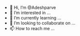 - 👋 Hi, I’m @Adeshparve
- 👀 I’m interested in ...
- 🌱 I’m currently learning ...
- 💞️ I’m looking to collaborate on ...
- 📫 How to reach me ...

<!---
Adeshparve/Adeshparve is a ✨ special ✨ repository because its `README.md` (this file) appears on your GitHub profile.
You can click the Preview link to take a look at your changes.
--->
